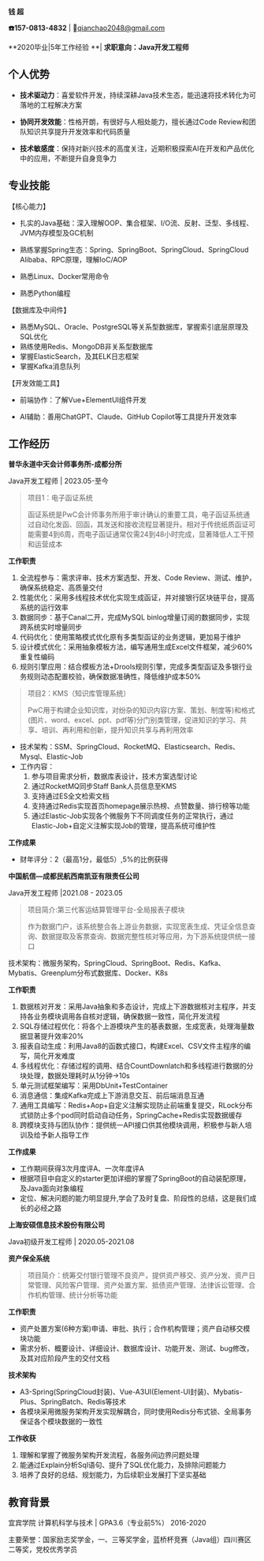 **钱  超**	                               

**☎️157-0813-4832**   |  📧<qianchao2048@gmail.com>                     		      

**2020毕业|5年工作经验 **|  **求职意向：Java开发工程师**



## 个人优势

- **技术驱动力**：喜爱软件开发，持续深耕Java技术生态，能迅速将技术转化为可落地的工程解决方案

- **协同开发效能**：性格开朗，有很好与人相处能力，擅长通过Code Review和团队知识共享提升开发效率和代码质量

- **技术敏感度**：保持对新兴技术的高度关注，近期积极探索AI在开发和产品优化中的应用，不断提升自身竞争力

  

## 专业技能

【核心能力】

- 扎实的Java基础：深入理解OOP、集合框架、I/O流、反射、泛型、多线程、JVM内存模型及GC机制

- 熟练掌握Spring生态：Spring、SpringBoot、SpringCloud、SpringCloud Alibaba、RPC原理，理解IoC/AOP
- 熟悉Linux、Docker常用命令
- 熟悉Python编程

【数据库及中间件】

- 熟悉MySQL、Oracle、PostgreSQL等关系型数据库，掌握索引底层原理及SQL优化
- 熟练使用Redis、MongoDB非关系型数据库
- 掌握ElasticSearch，及其ELK日志框架
- 掌握Kafka消息队列

【开发效能工具】

- 前端协作：了解Vue+ElementUI组件开发

- AI辅助：善用ChatGPT、Claude、GitHub Copilot等工具提升开发效率

  

## 工作经历

**普华永道中天会计师事务所-成都分所** 

Java开发工程师 | 2023.05-至今

> 项目1：电子函证系统
>
> 函证系统是PwC会计师事务所用于审计确认的重要工具，电子函证系统通过自动化发函、回函，其发送和接收流程显著提升。相对于传统纸质函证可能需要4到6周，而电子函证通常仅需24到48小时完成，显著降低人工干预和运营成本

**工作职责**

1. 全流程参与：需求评审、技术方案选型、开发、Code Review、测试、维护，确保系统稳定、高质量交付
2. 性能优化：采用多线程技术优化实现生成函证，并对接银行区块链平台，提高系统的运行效率
3. 数据同步：基于Canal二开，完成MySQL binlog增量订阅的数据同步，实现跨系统实时增量同步
4. 代码优化：使用策略模式优化原有多类型函证的业务逻辑，更加易于维护
5. 设计模式优化：采用抽象模板方法，编写通用生成Excel文件框架，减少60%重复性编码
6. 规则引擎应用：结合模板方法+Drools规则引擎，完成多类型函证及多银行业务规则动态配置校验，确保数据准确性，降低维护成本50%



> 项目2：KMS（知识库管理系统）
>
> PwC用于构建企业知识库，对纷杂的知识内容(方案、策划、制度等)和格式(图片、word、excel、ppt、pdf等)分门别类管理，促进知识的学习、共享、培训、再利用和创新，提升知识共享与再利用效率
>

- 技术架构：SSM、SpringCloud、RocketMQ、Elasticsearch、Redis、Mysql、Elastic-Job
- 工作内容：
  1. 参与项目需求分析，数据库表设计，技术方案选型讨论
  2. 通过RocketMQ同步Staff Bank人员信息至KMS
  3. 支持通过ES全文检索文档
  4. 支持通过Redis实现首页homepage展示热榜、点赞数量、排行榜等功能
  5. 通过Elastic-Job实现各个微服务下不同调度任务的正常执行，通过Elastic-Job+自定义注解实现Job的管理，提高系统可维护性

**工作成果**

- 财年评分：2（最高1分，最低5）,5%的比例获得



**中国航信—成都民航西南凯亚有限责任公司**

Java开发工程师 |2021.08 - 2023.05

> 项目简介:第三代客运结算管理平台-全局报表子模块
>
> 作为数据门户，该系统整合各上游业务数据，实现宽表生成、凭证全信息查询、数据提取及客票查询、数据完整性核对等应用，为下游系统提供统一接口

技术架构：微服务架构，SpringCloud、SpringBoot、Redis、Kafka、Mybatis、Greenplum分布式数据库、Docker、K8s

**工作职责**

1. 数据核对开发：采用Java抽象和多态设计，完成上下游数据核对主程序，并支持各业务模块调用各自核对逻辑，确保数据一致性，简化开发流程
2. SQL存储过程优化：将各个上游模块产生的基表数据，生成宽表，处理海量数据显著提升效率20%
3. 报表自动生成：利用Java8的函数式接口，构建Excel、CSV文件主程序的编写，简化开发难度
4. 多线程优化：存储过程的调用、结合CountDownlatch和多线程进行数据的分块处理，数据处理耗时从1分钟->10s
5. 单元测试框架编写：采用DbUnit+TestContainer
6. 消息通信：集成Kafka完成上下游消息交互、前后端消息互通
7. 通用工具编写：Redis+Aop+自定义注解实现防止前端重复提交，RLock分布式锁防止多个pod同时启动自动任务，SpringCache+Redis实现数据缓存
8. 跨模块支持与团队协作：提供统一API接口供其他模块调用，积极参与新人培训及给予新人指导工作

**工作成果**

- 工作期间获得3次月度评A、一次年度评A
- 根据项目中自定义的starter更加详细的掌握了SpringBoot的自动装配原理，及Java面向对象编程
- 定位、解决问题的能力明显提升,学会了及时复盘、阶段性的总结，这是我们成长的必经之路



**上海安硕信息技术股份有限公司**

Java初级开发工程师 | 2020.05-2021.08    


**资产保全系统**

> 项目简介：统筹交付银行管理不良资产，提供资产移交、资产分发、资产日常管理、风险客户管理、资产处置方案、抵债资产管理、法律诉讼管理、合作机构管理、统计分析等功能

**工作职责**

- 资产处置方案(6种方案)申请、审批、执行；合作机构管理；资产自动移交模块功能
- 需求分析、概要设计、详细设计、数据库设计、功能开发、测试、bug修改，及其对应阶段产生的交付文档


**技术架构**

- A3-Spring(SpringCloud封装)、Vue-A3UI(Element-UI封装)、Mybatis-Plus、SpringBatch、Redis等技术
- 各模块采用微服务架构开发实现解耦合，同时使用Redis分布式锁、全局事务保证各个模块数据的一致性

**工作收获**

1. 理解和掌握了微服务架构开发流程，各服务间边界问题处理
2. 能通过Explain分析Sql语句、提升了SQL优化能力，及排除问题能力
4. 培养了良好的总结、规划能力，为后续职业发展打下坚实基础

## 教育背景

宜宾学院	计算机科学与技术 | GPA3.6（专业前5%）    2016-2020

主要荣誉：国家励志奖学金，一、三等奖学金，蓝桥杯竞赛（Java组）四川赛区二等奖，党校优秀学员